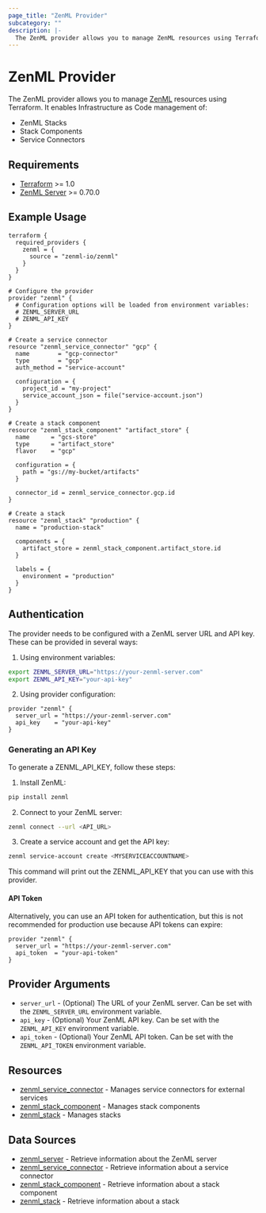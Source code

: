 ```yaml
---
page_title: "ZenML Provider"
subcategory: ""
description: |-
  The ZenML provider allows you to manage ZenML resources using Terraform.
---
```


# ZenML Provider

The ZenML provider allows you to manage [ZenML](https://zenml.io) resources using Terraform. It enables Infrastructure as Code management of:
- ZenML Stacks
- Stack Components
- Service Connectors

## Requirements

- [Terraform](https://www.terraform.io/downloads.html) >= 1.0
- [ZenML Server](https://docs.zenml.io/) >= 0.70.0

## Example Usage

```hcl
terraform {
  required_providers {
    zenml = {
      source = "zenml-io/zenml"
    }
  }
}

# Configure the provider
provider "zenml" {
  # Configuration options will be loaded from environment variables:
  # ZENML_SERVER_URL
  # ZENML_API_KEY
}

# Create a service connector
resource "zenml_service_connector" "gcp" {
  name        = "gcp-connector"
  type        = "gcp"
  auth_method = "service-account"
  
  configuration = {
    project_id = "my-project"
    service_account_json = file("service-account.json")
  }
}

# Create a stack component
resource "zenml_stack_component" "artifact_store" {
  name      = "gcs-store"
  type      = "artifact_store"
  flavor    = "gcp"
  
  configuration = {
    path = "gs://my-bucket/artifacts"
  }
  
  connector_id = zenml_service_connector.gcp.id
}

# Create a stack
resource "zenml_stack" "production" {
  name = "production-stack"
  
  components = {
    artifact_store = zenml_stack_component.artifact_store.id
  }
  
  labels = {
    environment = "production"
  }
}
```

## Authentication

The provider needs to be configured with a ZenML server URL and API key. These can be provided in several ways:

1. Using environment variables:
```bash
export ZENML_SERVER_URL="https://your-zenml-server.com"
export ZENML_API_KEY="your-api-key"
```

2. Using provider configuration:
```hcl
provider "zenml" {
  server_url = "https://your-zenml-server.com"
  api_key    = "your-api-key"
}
```

### Generating an API Key

To generate a ZENML_API_KEY, follow these steps:

1. Install ZenML:
```bash
pip install zenml
```

2. Connect to your ZenML server:
```bash
zenml connect --url <API_URL>
```

3. Create a service account and get the API key:
```bash
zenml service-account create <MYSERVICEACCOUNTNAME>
```

This command will print out the ZENML_API_KEY that you can use with this provider.

#### API Token

Alternatively, you can use an API token for authentication, but this is not recommended for production use because API
tokens can expire:

```hcl
provider "zenml" {
  server_url = "https://your-zenml-server.com"
  api_token  = "your-api-token"
}
```

## Provider Arguments

* `server_url` - (Optional) The URL of your ZenML server. Can be set with the `ZENML_SERVER_URL` environment variable.
* `api_key` - (Optional) Your ZenML API key. Can be set with the `ZENML_API_KEY` environment variable.
* `api_token` - (Optional) Your ZenML API token. Can be set with the `ZENML_API_TOKEN` environment variable.

## Resources

* [zenml_service_connector](resources/service_connector.md) - Manages service connectors for external services
* [zenml_stack_component](resources/stack_component.md) - Manages stack components
* [zenml_stack](resources/stack.md) - Manages stacks

## Data Sources

* [zenml_server](data-sources/server.md) - Retrieve information about the ZenML server
* [zenml_service_connector](data-sources/service_connector.md) - Retrieve information about a service connector
* [zenml_stack_component](data-sources/stack_component.md) - Retrieve information about a stack component
* [zenml_stack](data-sources/stack.md) - Retrieve information about a stack
